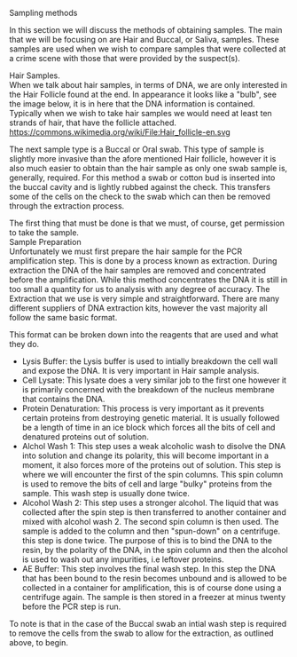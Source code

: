Sampling methods

In this section we will discuss the methods of obtaining samples. The main that we will be focusing on are Hair and Buccal, or Saliva, samples. These samples are used when we wish to compare samples that were collected at a crime scene with those that were provided by the suspect(s).  

Hair Samples.  
When we talk about hair samples, in terms of DNA, we are only interested in the Hair Follicle found at the end. In appearance it looks like a "bulb", see the image below, it is in here that the DNA information is contained. Typically when we wish to take hair samples we would need at least ten strands of hair, that have the follicle attached.  
https://commons.wikimedia.org/wiki/File:Hair_follicle-en.svg

The next sample type is a Buccal or Oral swab. 
This type of sample is slightly more invasive than the afore mentioned Hair follicle, however it is also much easier to obtain than the hair sample as only one swab sample is, generally, required. For this method a swab or cotton bud is inserted into the buccal cavity and is lightly rubbed against the check. This transfers some of the cells on the check to the swab which can then be removed through the extraction process.  

The first thing that must be done is that we must, of course, get permission to take the sample.  
Sample Preparation  
Unfortunately we must first prepare the hair sample for the PCR amplification step. This is done by a process known as extraction. 
During extraction the DNA of the hair samples are removed and concentrated before the amplification. While this method concentrates the DNA it is still in too small a quantity for us to analysis with any degree of accuracy. The Extraction that we use is very simple and straightforward. There are many different suppliers of DNA extraction kits, however the vast majority all follow the same basic format.  

This format can be broken down into the reagents that are used and what they do.  

* Lysis Buffer: the Lysis buffer is used to intially breakdown the cell wall and expose the DNA. It is very important in Hair sample analysis.  
* Cell Lysate: This lysate does a very similar job to the first one however it is primarily concerned with the breakdown of the nucleus membrane that contains the DNA.  
* Protein Denaturation: This process is very important as it prevents certain proteins from destroying genetic material. It is usually followed be a length of time in an ice block which forces all the bits of cell and denatured proteins out of solution.
*  Alchol Wash 1: This step uses a weak alcoholic wash to disolve the DNA into solution and change its polarity, this will become important in a moment, it also forces more of the proteins out of solution. This step is where we will encounter the first of the spin columns. This spin column is used to remove the bits of cell and large "bulky" proteins from the sample. This wash step is usually done twice.
*  Alcohol Wash 2: This step uses a stronger alcohol. The liquid that was collected after the spin step is then transferred to another container and mixed with alcohol wash 2. The second spin column is then used. The sample is added to the column and then "spun-down" on a centrifuge. this step is done twice. The purpose of this is to bind the DNA to the resin, by the polarity of the DNA, in the spin column and then the alcohol is used to wash out any impurities, i.e leftover proteins.
*  AE Buffer: This step involves the final wash step. In this step the DNA that has been bound to the resin becomes unbound and is allowed to be collected in a container for amplification, this is of course done using a centrifuge again. The sample is then stored in a freezer at minus twenty before the PCR step is run.  

To note is that in the case of the Buccal swab an intial wash step is required to remove the cells from the swab to allow for the extraction, as outlined above, to begin.
